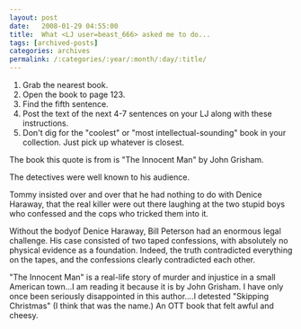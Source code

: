```yaml
---
layout: post
date:	2008-01-29 04:55:00
title:  What <LJ user=beast_666> asked me to do...
tags: [archived-posts]
categories: archives
permalink: /:categories/:year/:month/:day/:title/
---
```

1. Grab the nearest book.
2. Open the book to page 123.
3. Find the fifth sentence.
4. Post the text of the next 4-7 sentences on your LJ along with these instructions.
5. Don't dig for the "coolest" or "most intellectual-sounding" book in your collection. Just pick up whatever is closest.

The book this quote is from is "The Innocent Man" by John Grisham.


The detectives were well known to his audience.

Tommy insisted over and over that he had nothing to do with Denice Haraway, that the real killer were out there laughing at the two stupid boys who confessed and the cops who tricked them into it.

Without the bodyof Denice Haraway, Bill Peterson had an enormous legal challenge. His case consisted of two taped confessions, with absolutely no physical  evidence as a foundation. Indeed, the truth contradicted everything on the tapes, and the confessions  clearly contradicted each other.


"The Innocent Man" is a real-life story of murder and injustice in a small American town...I am reading it because it is by John Grisham. I have only once been seriously disappointed in this author....I detested "Skipping Christmas" (I think that was the name.) An OTT book that felt awful and cheesy.
